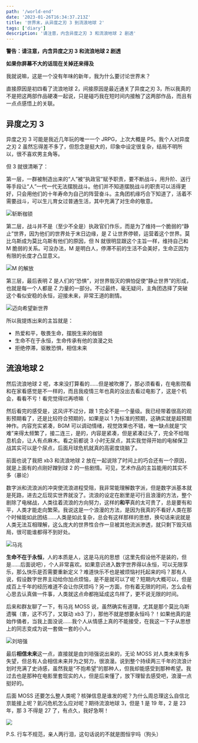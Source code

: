 ```yaml
---
path: '/world-end'
date: '2023-01-26T16:34:37.213Z'
title: '世界末，从异度之刃 3 到流浪地球 2'
tags: ['diary']
description: '请注意，内含异度之刃 3 和流浪地球 2 剧透'
---
```


**警告：请注意，内含异度之刃 3 和流浪地球 2 剧透**

**如果你屏幕不大的话现在关掉还来得及**

我就说嘛，这是一个没有年味的新年，我为什么要讨论世界末？

直接原因是初四看了流浪地球 2，间接原因是最近通关了异度之刃 3，所以我真的不是把这两部作品硬凑一起说，只是碰巧我在短时间内接触了这两部作品，而且有一点点感悟上的关联。

## 异度之刃 3

异度之刃 3 可能是我近几年玩的唯一一个 JRPG，上次大概是 P5。我个人对异度之刃 2 虽然忘得差不多了，但怨念是挺大的，印象中设定很复杂，结局不明所以，很不喜欢男主角等。

但 3 就很清晰了：

第一层，一群被制造出来的“人”被“执政官”赋予职责，要不断战斗，用升阶、送行等手段让“人”一代一代无法摆脱战斗。他们并不知道摆脱战斗的职责可以活得更好，只会用他们的十年寿命为自己的阵营奋斗。主角团机缘巧合下知道了，活着不需要战斗，可以生儿育女过普通生活，其中充满了对生命的敬意。

![斩断枷锁](https://img.ssshooter.com/img/xb3_1.PNG)

第二层，战斗并不是（至少不全是）执政官们作乐，而是为了维持一个脆弱的“静止”世界，因为他们的世界处于末日边缘，是 Z 让世界停顿，运营着这个世界。莫比乌斯成为莫比乌斯有他们的原因，但 N 就很明显跟这个主旨一样，维持自己和 M 脆弱的关系。可没办法，M 是明白人，停滞不前的生活不会美好，生命正因为有限的长度才凸显意义。

![M 的解放](https://img.ssshooter.com/img/xb3_2.PNG)

第三层，最后表明 Z 是人们的“恐惧”，对世界毁灭的惧怕促使“静止世界”的形成，也就是每一个人都是 Z 力量的一部分。不过最终，毫无疑问，主角团选择了突破这个看似安稳的永恒，迎接未来，非常王道的剧情。

![迈向希望新世界](https://img.ssshooter.com/img/xb3_3.PNG)

所以我提炼出来的主旨就是：

- 热爱和平，敬畏生命，摆脱生来的枷锁
- 生命不在于永恒，生命传承有他的浪漫之处
- 拒绝停滞，驱散恐惧，相信未来

## 流浪地球 2

然后流浪地球 2 呢，本来没打算看的……但是被吹爆了，那必须看看，在电影院看和在家看感觉是不一样的，而且我疫情三年也真的没出去看过电影了，这是个机会，看看不亏！看完觉得烂再喷嘛（

然后看完的感受是，这风评不过分，跟 1 完全不是一个量级。我已经带着很高的观影预期看了，还是比较符合预期的，如果是以 1 为标准的预期，这确实就是超预期神作。内容充实紧凑，BGM 可以调动情绪，视觉效果也不错，唯一缺点就是“灾难”来得太频繁了，接二连三，是的，内容是紧凑，但是紧凑过头了，完全不给喘息机会，让人有点麻木。看之前都说 3 小时无尿点，其实我觉得开始的电梯保卫战其实可以是个尿点，后面月球危机就真的高密度烧脑了。

前面也说了我把 xb3 和流浪地球 2 放在一起说除了时间上的巧合还有一个原因，就是上面有的点刚好蹭到球 2 的一些剧情。可见，艺术作品的主旨能用的其实不多（暴论）

数字派和流浪派的冲突使流浪进程受阻，我非常能理解数字派，但是数字派基本就是死路，进去之后现实世界就没了。流浪的设定在剧里是可行且浪漫的方法，整个剧除了电梯战，人类往着流浪的方向努力，这样的**和平**真的太可贵了，总是要有和平，人类才能走向繁荣。我说这是一个浪漫的方法，是因为我真的不看好人类在那个时候能如此团结……人类是如此复杂，总会有这样那样的思想，换句话来说就是人类无法互相理解，这么庞大的世界性合作一旦被其他流派渗透，就只剩下毁灭结局，很可能谁都得不到好处。

![马兆](https://img.ssshooter.com/img/the_wandering_earth_ii_1.png)

**生命不在于永恒**，人的本质是人，这是马兆的思想（这里先假设他不是装的，但是……后面说吧），个人非常喜欢。如果意识进入数字世界得以永恒，可以无限享乐，那么快乐是否需要重新定义？难道快乐不也是被烦恼衬托起来的吗？那有人说，假设数字世界主动给你加点烦恼，是不是就可以了呢？短期内大概可以，但是成百上千年的经历难道不会让你厌烦吗？另一方面，你有着无限的时间，怎么会有心思去认真做一件事，人类就这点命都拖延成这鸟样了，更不说无限的时间。

后来和群友聊了一下，有马兆 MOSS 说，虽然确实有道理，尤其是那个莫比乌斯遗嘱（害，这不巧了，又联动 xb3 了），那他不就是想要永恒吗？！如果他真的是始作俑者，当我上面没说……我个人从情感上真的不能接受，在我这一下子从思想上的同志变成为说一套做一套的小人。

![刘培强](https://img.ssshooter.com/img/the_wandering_earth_ii_2.png)

最后**相信未来**这一点，直接就是由刘培强说出来的，无论 MOSS 对人类未来有多失望，但总有人会相信未来并为之努力，很浪漫。说到整个持续两三千年的流浪计划时充满了史诗感，虽然我是“不抱希望”的那种人，但我却能感受到那种希望。我过去也是那种在电影里套现实的人，但是后来懂了，放下理智去感受吧，浪漫一点挺好的。

后面 MOSS 还要怎么整人类呢？核弹信息是谁发的呢？为什么周总理这么自信北京能接上呢？氦闪危机怎么应对呢？期待流浪地球 3，但是 1 是 19 年，2 是 23 年，那 3 不得是 27 了，有点久，我好急啊！

![](https://img.ssshooter.com/img/%E6%88%91%E6%98%AF%E6%80%A5%E6%80%A5%E5%9B%BD%E7%8E%8B.jpg)

P.S. 行车不规范，亲人两行泪，这句话说的不就是图恒宇吗（狗头）
